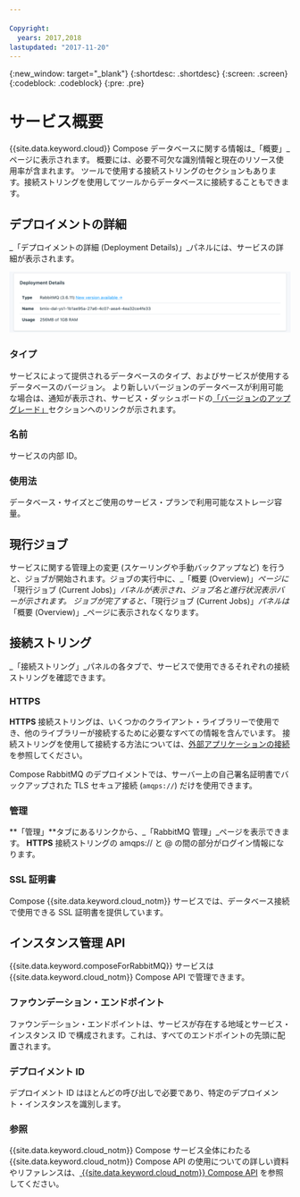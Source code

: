```yaml
---

Copyright:
  years: 2017,2018
lastupdated: "2017-11-20"
---
```


{:new_window: target="_blank"}
{:shortdesc: .shortdesc}
{:screen: .screen}
{:codeblock: .codeblock}
{:pre: .pre}

# サービス概要

{{site.data.keyword.cloud}} Compose データベースに関する情報は_「概要」_ページに表示されます。 概要には、必要不可欠な識別情報と現在のリソース使用率が含まれます。 ツールで使用する接続ストリングのセクションもあります。接続ストリングを使用してツールからデータベースに接続することもできます。

## デプロイメントの詳細

_「デプロイメントの詳細 (Deployment Details)」_パネルには、サービスの詳細が表示されます。

![デプロイメントの詳細](./images/rabbitmq-deployment-details.png "「デプロイメントの詳細」パネルが表示されている画面")

### タイプ

サービスによって提供されるデータベースのタイプ、およびサービスが使用するデータベースのバージョン。 より新しいバージョンのデータベースが利用可能な場合は、通知が表示され、サービス・ダッシュボードの[「バージョンのアップグレード」](/docs/services/ComposeForRabbitMQ/dashboard-settings.html#upgrade-version)セクションへのリンクが示されます。

### 名前

サービスの内部 ID。

### 使用法

データベース・サイズとご使用のサービス・プランで利用可能なストレージ容量。

## 現行ジョブ

サービスに関する管理上の変更 (スケーリングや手動バックアップなど) を行うと、ジョブが開始されます。ジョブの実行中に、_「概要 (Overview)」_ページに_「現行ジョブ (Current Jobs)」_パネルが表示され、ジョブ名と進行状況表示バーが示されます。 ジョブが完了すると、_「現行ジョブ (Current Jobs)」_パネルは_「概要 (Overview)」_ページに表示されなくなります。

## 接続ストリング

_「接続ストリング」_パネルの各タブで、サービスで使用できるそれぞれの接続ストリングを確認できます。

### HTTPS

**HTTPS** 接続ストリングは、いくつかのクライアント・ライブラリーで使用でき、他のライブラリーが接続するために必要なすべての情報を含んでいます。 接続ストリングを使用して接続する方法については、[外部アプリケーションの接続](./connecting-external.html)を参照してください。

Compose RabbitMQ のデプロイメントでは、サーバー上の自己署名証明書でバックアップされた TLS セキュア接続 (`amqps://`) だけを使用できます。

### 管理

**「管理」**タブにあるリンクから、_「RabbitMQ 管理」_ページを表示できます。 **HTTPS** 接続ストリングの amqps:// と @ の間の部分がログイン情報になります。

### SSL 証明書

Compose {{site.data.keyword.cloud_notm}} サービスでは、データベース接続で使用できる SSL 証明書を提供しています。


## インスタンス管理 API

{{site.data.keyword.composeForRabbitMQ}} サービスは {{site.data.keyword.cloud_notm}} Compose API で管理できます。

### ファウンデーション・エンドポイント

ファウンデーション・エンドポイントは、サービスが存在する地域とサービス・インスタンス ID で構成されます。これは、すべてのエンドポイントの先頭に配置されます。

### デプロイメント ID

デプロイメント ID はほとんどの呼び出しで必要であり、特定のデプロイメント・インスタンスを識別します。

### 参照

{{site.data.keyword.cloud_notm}} Compose サービス全体にわたる {{site.data.keyword.cloud_notm}} Compose API の使用についての詳しい資料やリファレンスは、[ {{site.data.keyword.cloud_notm}} Compose API](https://www.compose.com/articles/the-ibm-cloud-compose-api/) を参照してください。

